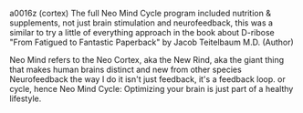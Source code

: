 a0016z
(cortex)
The full Neo Mind Cycle program included nutrition & supplements, not just brain stimulation and neurofeedback, this was a similar to try a little of everything approach in the book about D-ribose "From Fatigued to Fantastic Paperback" by Jacob Teitelbaum M.D. (Author)

Neo Mind refers to the Neo Cortex, aka the New Rind, aka the giant thing that makes human brains distinct and new from other species
Neurofeedback the way I do it isn't just feedback, it's a feedback loop. or cycle,
hence Neo Mind Cycle: Optimizing your brain is just part of a healthy lifestyle.
